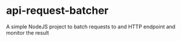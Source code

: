 # api-request-batcher
A simple NodeJS project to batch requests to and HTTP endpoint and monitor the result
